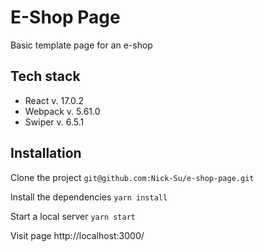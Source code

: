# E-Shop Page
Basic template page for an e-shop

## Tech stack
* React v. 17.0.2
* Webpack v. 5.61.0
* Swiper v. 6.5.1

## Installation
Clone the project
``` git@github.com:Nick-Su/e-shop-page.git ```

Install the dependencies
``` yarn install ```

Start a local server
``` yarn start ```

Visit page
http://localhost:3000/
